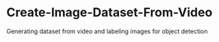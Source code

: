 # Create-Image-Dataset-From-Video
Generating dataset from video and labeling images for object detection 
